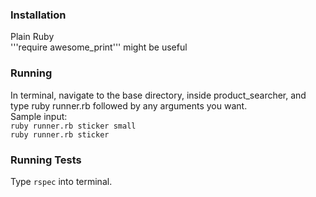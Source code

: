 
### Installation
Plain Ruby  
'''require awesome_print''' might be useful   

### Running
In terminal, navigate to the base directory, inside product_searcher, 
and type ruby runner.rb followed by any arguments you want.  
Sample input:  
```ruby runner.rb sticker small```  
```ruby runner.rb sticker ```  

### Running Tests
Type ``` rspec ```  into terminal.
